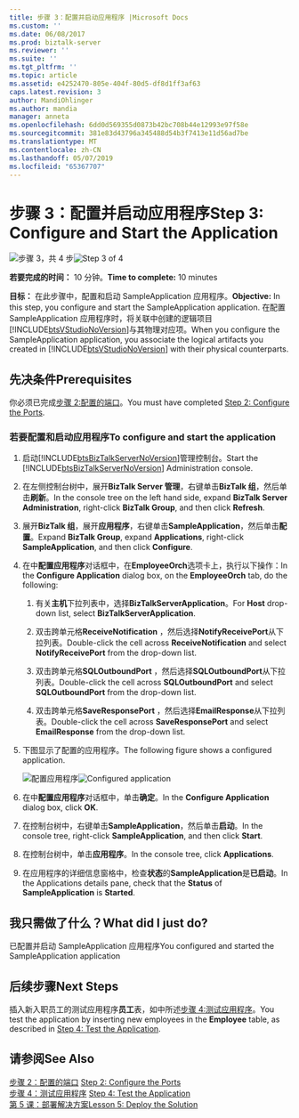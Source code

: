 ```yaml
---
title: 步骤 3：配置并启动应用程序 |Microsoft Docs
ms.custom: ''
ms.date: 06/08/2017
ms.prod: biztalk-server
ms.reviewer: ''
ms.suite: ''
ms.tgt_pltfrm: ''
ms.topic: article
ms.assetid: e4252470-805e-404f-80d5-df8d1ff3af63
caps.latest.revision: 3
author: MandiOhlinger
ms.author: mandia
manager: anneta
ms.openlocfilehash: 6dd0d569355d0873b42bc708b44e12993e97f58e
ms.sourcegitcommit: 381e83d43796a345488d54b3f7413e11d56ad7be
ms.translationtype: MT
ms.contentlocale: zh-CN
ms.lasthandoff: 05/07/2019
ms.locfileid: "65367707"
---
```

# <a name="step-3-configure-and-start-the-application"></a><span data-ttu-id="86d72-102">步骤 3：配置并启动应用程序</span><span class="sxs-lookup"><span data-stu-id="86d72-102">Step 3: Configure and Start the Application</span></span>
<span data-ttu-id="86d72-103">![步骤 3，共 4 步](../../adapters-and-accelerators/adapter-oracle-ebs/media/step-3of4.gif "Step_3of4")</span><span class="sxs-lookup"><span data-stu-id="86d72-103">![Step 3 of 4](../../adapters-and-accelerators/adapter-oracle-ebs/media/step-3of4.gif "Step_3of4")</span></span>  
  
 <span data-ttu-id="86d72-104">**若要完成的时间：** 10 分钟。</span><span class="sxs-lookup"><span data-stu-id="86d72-104">**Time to complete:** 10 minutes</span></span>  
  
 <span data-ttu-id="86d72-105">**目标：** 在此步骤中，配置和启动 SampleApplication 应用程序。</span><span class="sxs-lookup"><span data-stu-id="86d72-105">**Objective:** In this step, you configure and start the SampleApplication application.</span></span> <span data-ttu-id="86d72-106">在配置 SampleApplication 应用程序时，将关联中创建的逻辑项目[!INCLUDE[btsVStudioNoVersion](../../includes/btsvstudionoversion-md.md)]与其物理对应项。</span><span class="sxs-lookup"><span data-stu-id="86d72-106">When you configure the SampleApplication application, you associate the logical artifacts you created in [!INCLUDE[btsVStudioNoVersion](../../includes/btsvstudionoversion-md.md)] with their physical counterparts.</span></span>  
  
## <a name="prerequisites"></a><span data-ttu-id="86d72-107">先决条件</span><span class="sxs-lookup"><span data-stu-id="86d72-107">Prerequisites</span></span>  
 <span data-ttu-id="86d72-108">你必须已完成[步骤 2:配置的端口](../../adapters-and-accelerators/adapter-sql/step-2-configure-the-ports.md)。</span><span class="sxs-lookup"><span data-stu-id="86d72-108">You must have completed [Step 2: Configure the Ports](../../adapters-and-accelerators/adapter-sql/step-2-configure-the-ports.md).</span></span>  
  
### <a name="to-configure-and-start-the-application"></a><span data-ttu-id="86d72-109">若要配置和启动应用程序</span><span class="sxs-lookup"><span data-stu-id="86d72-109">To configure and start the application</span></span>  
  
1. <span data-ttu-id="86d72-110">启动[!INCLUDE[btsBizTalkServerNoVersion](../../includes/btsbiztalkservernoversion-md.md)]管理控制台。</span><span class="sxs-lookup"><span data-stu-id="86d72-110">Start the [!INCLUDE[btsBizTalkServerNoVersion](../../includes/btsbiztalkservernoversion-md.md)] Administration console.</span></span>  
  
2. <span data-ttu-id="86d72-111">在左侧控制台树中，展开**BizTalk Server 管理**，右键单击**BizTalk 组**，然后单击**刷新**。</span><span class="sxs-lookup"><span data-stu-id="86d72-111">In the console tree on the left hand side, expand **BizTalk Server Administration**, right-click **BizTalk Group**, and then click **Refresh**.</span></span>  
  
3. <span data-ttu-id="86d72-112">展开**BizTalk 组**，展开**应用程序**，右键单击**SampleApplication**，然后单击**配置**。</span><span class="sxs-lookup"><span data-stu-id="86d72-112">Expand **BizTalk Group**, expand **Applications**, right-click **SampleApplication**, and then click **Configure**.</span></span>  
  
4. <span data-ttu-id="86d72-113">在中**配置应用程序**对话框中，在**EmployeeOrch**选项卡上，执行以下操作：</span><span class="sxs-lookup"><span data-stu-id="86d72-113">In the **Configure Application** dialog box, on the **EmployeeOrch** tab, do the following:</span></span>  
  
   1.  <span data-ttu-id="86d72-114">有关**主机**下拉列表中，选择**BizTalkServerApplication**。</span><span class="sxs-lookup"><span data-stu-id="86d72-114">For **Host** drop-down list, select **BizTalkServerApplication**.</span></span>  
  
   2.  <span data-ttu-id="86d72-115">双击跨单元格**ReceiveNotification** ，然后选择**NotifyReceivePort**从下拉列表。</span><span class="sxs-lookup"><span data-stu-id="86d72-115">Double-click the cell across **ReceiveNotification** and select **NotifyReceivePort** from the drop-down list.</span></span>  
  
   3.  <span data-ttu-id="86d72-116">双击跨单元格**SQLOutboundPort** ，然后选择**SQLOutboundPort**从下拉列表。</span><span class="sxs-lookup"><span data-stu-id="86d72-116">Double-click the cell across **SQLOutboundPort** and select **SQLOutboundPort** from the drop-down list.</span></span>  
  
   4.  <span data-ttu-id="86d72-117">双击跨单元格**SaveResponsePort** ，然后选择**EmailResponse**从下拉列表。</span><span class="sxs-lookup"><span data-stu-id="86d72-117">Double-click the cell across **SaveResponsePort** and select **EmailResponse** from the drop-down list.</span></span>  
  
5. <span data-ttu-id="86d72-118">下图显示了配置的应用程序。</span><span class="sxs-lookup"><span data-stu-id="86d72-118">The following figure shows a configured application.</span></span>  
  
    <span data-ttu-id="86d72-119">![配置应用程序](../../adapters-and-accelerators/adapter-sql/media/sql-adap-tut-011-configure-app.gif "sql_adap_tut_011_configure_app")</span><span class="sxs-lookup"><span data-stu-id="86d72-119">![Configured application](../../adapters-and-accelerators/adapter-sql/media/sql-adap-tut-011-configure-app.gif "sql_adap_tut_011_configure_app")</span></span>  
  
6. <span data-ttu-id="86d72-120">在中**配置应用程序**对话框中，单击**确定**。</span><span class="sxs-lookup"><span data-stu-id="86d72-120">In the **Configure Application** dialog box, click **OK**.</span></span>  
  
7. <span data-ttu-id="86d72-121">在控制台树中，右键单击**SampleApplication**，然后单击**启动**。</span><span class="sxs-lookup"><span data-stu-id="86d72-121">In the console tree, right-click **SampleApplication**, and then click **Start**.</span></span>  
  
8. <span data-ttu-id="86d72-122">在控制台树中，单击**应用程序**。</span><span class="sxs-lookup"><span data-stu-id="86d72-122">In the console tree, click **Applications**.</span></span>  
  
9. <span data-ttu-id="86d72-123">在应用程序的详细信息窗格中，检查**状态**的**SampleApplication**是**已启动**。</span><span class="sxs-lookup"><span data-stu-id="86d72-123">In the Applications details pane, check that the **Status** of **SampleApplication** is **Started**.</span></span>  
  
## <a name="what-did-i-just-do"></a><span data-ttu-id="86d72-124">我只需做了什么？</span><span class="sxs-lookup"><span data-stu-id="86d72-124">What did I just do?</span></span>  
 <span data-ttu-id="86d72-125">已配置并启动 SampleApplication 应用程序</span><span class="sxs-lookup"><span data-stu-id="86d72-125">You configured and started the SampleApplication application</span></span>  
  
## <a name="next-steps"></a><span data-ttu-id="86d72-126">后续步骤</span><span class="sxs-lookup"><span data-stu-id="86d72-126">Next Steps</span></span>  
 <span data-ttu-id="86d72-127">插入新入职员工的测试应用程序**员工**表，如中所述[步骤 4:测试应用程序](../../adapters-and-accelerators/adapter-sql/step-4-test-the-application.md)。</span><span class="sxs-lookup"><span data-stu-id="86d72-127">You test the application by inserting new employees in the **Employee** table, as described in [Step 4: Test the Application](../../adapters-and-accelerators/adapter-sql/step-4-test-the-application.md).</span></span>  
  
## <a name="see-also"></a><span data-ttu-id="86d72-128">请参阅</span><span class="sxs-lookup"><span data-stu-id="86d72-128">See Also</span></span>  
 <span data-ttu-id="86d72-129">[步骤 2：配置的端口](../../adapters-and-accelerators/adapter-sql/step-2-configure-the-ports.md) </span><span class="sxs-lookup"><span data-stu-id="86d72-129">[Step 2: Configure the Ports](../../adapters-and-accelerators/adapter-sql/step-2-configure-the-ports.md) </span></span>  
 <span data-ttu-id="86d72-130">[步骤 4：测试应用程序](../../adapters-and-accelerators/adapter-sql/step-4-test-the-application.md) </span><span class="sxs-lookup"><span data-stu-id="86d72-130">[Step 4: Test the Application](../../adapters-and-accelerators/adapter-sql/step-4-test-the-application.md) </span></span>  
 [<span data-ttu-id="86d72-131">第 5 课：部署解决方案</span><span class="sxs-lookup"><span data-stu-id="86d72-131">Lesson 5: Deploy the Solution</span></span>](../../adapters-and-accelerators/adapter-sql/lesson-5-deploy-the-solution.md)